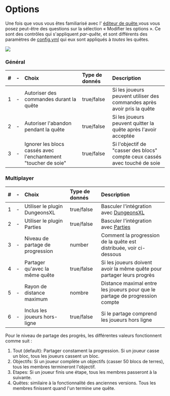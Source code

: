 # Options

Une fois que vous vous êtes familiarisé avec l' [éditeur de quête](https://github.com/PikaMug/Quests/wiki/3-%E2%80%90-Quests-Editor),vous vous posez peut-être des questions sur la sélection « Modifier les options ». Ce sont des contrôles qui s'appliquent _par-quête_, et sont différents des paramètres de [config.yml](https://github.com/PikaMug/Quests/wiki/2-%E2%80%90-Configuration#configyml) qui eux sont appliqués à _toutes_ les quêtes.

![](https://camo.githubusercontent.com/01ac608458bd8b9ea686e4f66bb4d39e0131d0dd738a4317ba898f285345c08a/68747470733a2f2f692e696d6775722e636f6d2f7374485a504f752e706e67)

### Général

| \# | - | Choix | Type de donnés | Description |
| :--- | :--- | :--- | :--- | :--- |
| 1 | - | Autoriser des commandes durant la quête | true/false | Si les joueurs peuvent utiliser des commandes après avoir pris la quête |
| 2 | - | Autoriser l'abandon pendant la quête | true/false | Si les joueurs peuvent quitter la quête après l'avoir acceptée|
| 3 | - | Ignorer les blocs cassés avec l'enchantement "toucher de soie" | true/false | Si l'objectif de "casser des blocs" compte ceux cassés avec touché de soie |

### Multiplayer

| \# | - | Choix | Type de donnés | Description  |
| :--- | :--- | :--- | :--- | :--- |
| 1 | - | Utiliser le plugin DungeonsXL | true/false | Basculer l'intégration avec [DungeonsXL](https://github.com/PikaMug/Quests/wiki/Beginner-%E2%80%90-Dependencies#dungeonsxl) |
| 2 | - | Utiliser le plugin Parties | true/false | Basculer l'intégration avec [Parties](https://github.com/PikaMug/Quests/wiki/Beginner-%E2%80%90-Dependencies#parties-) |
| 3 | - | Niveau de partage de progression | number | Comment la progression de la quête est distribuée, voir ci-dessous |
| 4 | - | Partager qu'avec la même quête | true/false | Si les joueurs doivent avoir la même quête pour partager leurs progrès |
| 5 | - | Rayon de distance maximum | nombre | Distance maximal entre les joueurs pour que le partage de progression compte |
| 6 | - | Inclus les joueurs hors-ligne | true/false | Si le partage comprend les joueurs hors ligne|

Pour le niveau de partage des progrès, les différentes valeurs fonctionnent comme suit :

1. Tout \(default\): Partager constament la progression. Si un joueur casse un bloc, tous les joueurs cassent un bloc.
2. Objectifs: Si un joueur complète un objectifs (casser 50 blocs de terres), tous les membres termineront l'objectif.
3. Etapes: Si un joueur finis une étape, tous les membres passeront à la suivante.
4. Quêtes: similaire à la fonctionnalité des anciennes versions. Tous les membres finissent quand l'un termine une quête.

